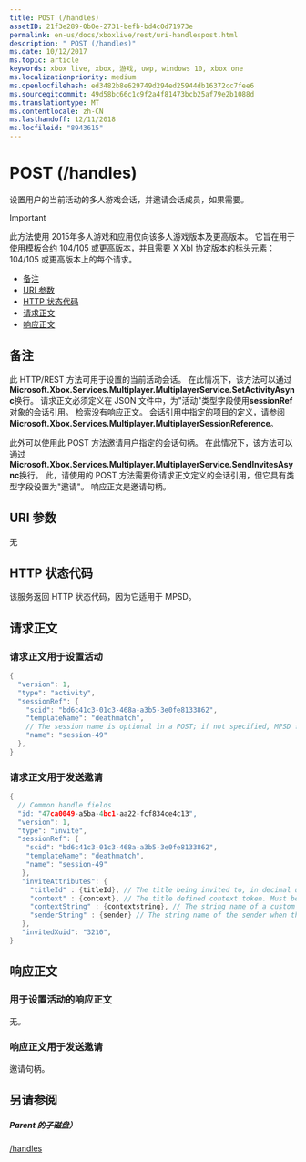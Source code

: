 ```yaml
---
title: POST (/handles)
assetID: 21f3e289-0b0e-2731-befb-bd4c0d71973e
permalink: en-us/docs/xboxlive/rest/uri-handlespost.html
description: " POST (/handles)"
ms.date: 10/12/2017
ms.topic: article
keywords: xbox live, xbox, 游戏, uwp, windows 10, xbox one
ms.localizationpriority: medium
ms.openlocfilehash: ed3482b8e629749d294ed25944db16372cc7fee6
ms.sourcegitcommit: 49d58bc66c1c9f2a4f81473bcb25af79e2b1088d
ms.translationtype: MT
ms.contentlocale: zh-CN
ms.lasthandoff: 12/11/2018
ms.locfileid: "8943615"
---
```

# <a name="post-handles"></a>POST (/handles)
设置用户的当前活动的多人游戏会话，并邀请会话成员，如果需要。

> [!IMPORTANT]
> 此方法使用 2015年多人游戏和应用仅向该多人游戏版本及更高版本。 它旨在用于使用模板合约 104/105 或更高版本，并且需要 X Xbl 协定版本的标头元素： 104/105 或更高版本上的每个请求。

  * [备注](#ID4ET)
  * [URI 参数](#ID4EHB)
  * [HTTP 状态代码](#ID4EPB)
  * [请求正文](#ID4EVB)
  * [响应正文](#ID4EJC)

<a id="ID4ET"></a>


## <a name="remarks"></a>备注

此 HTTP/REST 方法可用于设置的当前活动会话。 在此情况下，该方法可以通过**Microsoft.Xbox.Services.Multiplayer.MultiplayerService.SetActivityAsync**换行。 请求正文必须定义在 JSON 文件中，为"活动"类型字段使用**sessionRef**对象的会话引用。 检索没有响应正文。 会话引用中指定的项目的定义，请参阅**Microsoft.Xbox.Services.Multiplayer.MultiplayerSessionReference**。

此外可以使用此 POST 方法邀请用户指定的会话句柄。 在此情况下，该方法可以通过**Microsoft.Xbox.Services.Multiplayer.MultiplayerService.SendInvitesAsync**换行。 此，请使用的 POST 方法需要你请求正文定义的会话引用，但它具有类型字段设置为"邀请"。 响应正文是邀请句柄。

<a id="ID4EHB"></a>


## <a name="uri-parameters"></a>URI 参数

无

<a id="ID4EPB"></a>


## <a name="http-status-codes"></a>HTTP 状态代码
该服务返回 HTTP 状态代码，因为它适用于 MPSD。  
<a id="ID4EVB"></a>


## <a name="request-body"></a>请求正文

<a id="ID4E1B"></a>


### <a name="request-body-for-setting-activity"></a>请求正文用于设置活动


```cpp
{
  "version": 1,
  "type": "activity",
  "sessionRef": {
    "scid": "bd6c41c3-01c3-468a-a3b5-3e0fe8133862",
    "templateName": "deathmatch",
    // The session name is optional in a POST; if not specified, MPSD fills in a GUID.//
    "name": "session-49"
  },
}

```


<a id="ID4EBC"></a>


### <a name="request-body-for-sending-invites"></a>请求正文用于发送邀请


```cpp
{
  // Common handle fields
  "id: "47ca0049-a5ba-4bc1-aa22-fcf834ce4c13",
  "version": 1,
  "type": "invite",
  "sessionRef": {
    "scid": "bd6c41c3-01c3-468a-a3b5-3e0fe8133862",
    "templateName": "deathmatch",
    "name": "session-49"
   },
   "inviteAttributes": {
     "titleId" : {titleId}, // The title being invited to, in decimal uint32. This value is used to find the title name and/or image.
     "context" : {context}, // The title defined context token. Must be 256 characters or less when URI-encoded.
     "contextString" : {contextstring}, // The string name of a custom invite string to display in the invite notification.
     "senderString" : {sender} // The string name of the sender when the sender is a service.
   },
   "invitedXuid": "3210",
}

```


<a id="ID4EJC"></a>


## <a name="response-body"></a>响应正文

<a id="ID4EOC"></a>


### <a name="response-body-for-setting-activity"></a>用于设置活动的响应正文
无。  
<a id="ID4ESC"></a>


### <a name="response-body-for-sending-invites"></a>响应正文用于发送邀请
邀请句柄。   
<a id="ID4EXC"></a>


## <a name="see-also"></a>另请参阅

<a id="ID4EZC"></a>


##### <a name="parent"></a>Parent 的子磁盘）

[/handles](uri-handles.md)
